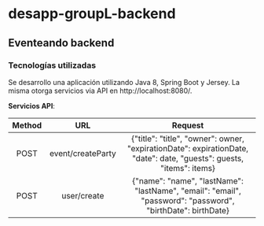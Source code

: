 # desapp-groupL-backend  

## Eventeando backend  

### Tecnologías utilizadas  
Se desarrollo una aplicación utilizando Java 8, Spring Boot y Jersey. La misma otorga servicios via API en http://localhost:8080/.

__Servicios API__:

| Method |             URL            |                                Request                                |
|:------:|:--------------------------:|:----------------------------------------------------------------------:|
|  POST  | event/createParty | {"title": "title", "owner": owner, "expirationDate": expirationDate, "date": date, "guests": guests, "items": items} |
|  POST  | user/create | {"name": "name", "lastName": "lastName", "email": "email", "password": "password", "birthDate": birthDate} |
